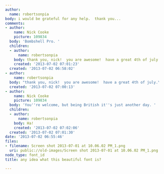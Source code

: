 ```yaml
---
author:
  name: robertsonpia
body: i would be grateful for any help.  thank you...
comments:
- author:
    name: Nick Cooke
    picture: 109834
  body: 'Bombshell Pro. '
  children:
  - author:
      name: robertsonpia
    body: thank you, nick!  you are awesome!  have a great 4th of july!
    created: '2013-07-02 07:01:23'
  created: '2013-07-02 06:58:02'
- author:
    name: robertsonpia
  body: "thank you, nick!  you are awesome!  have a great 4th of july.\r\n"
  created: '2013-07-02 07:00:13'
- author:
    name: Nick Cooke
    picture: 109834
  body: 'You''re welcome, but being British it''s just another day. '
  children:
  - author:
      name: robertsonpia
    body: Ha!
    created: '2013-07-02 07:02:06'
  created: '2013-07-02 07:01:30'
date: '2013-07-02 06:55:46'
files:
- filename: Screen shot 2013-07-01 at 10.06.02 PM_1.png
  uri: public://old-images/Screen shot 2013-07-01 at 10.06.02 PM_1.png
node_type: font_id
title: any idea what this beautiful font is?

---
```

